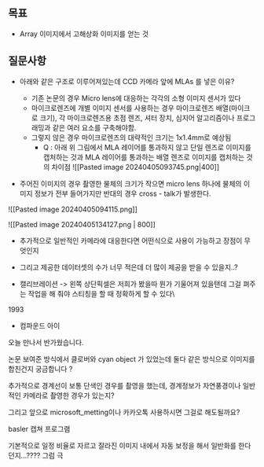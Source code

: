 ## 목표 
- Array 이미지에서 고해상화 이미지를 얻는 것

## 질문사항
- 아래와 같은 구조로 이루어져있는데 CCD 카메라 앞에 MLAs 를 넣은 이유?
	- 기존 논문의 경우 Micro lens에 대응하는 각각의 소형 이미지 센서가 있다
	- 마이크로렌즈에 개별 이미지 센서를 사용하는 경우 마이크로렌즈 배열(마이크로 크기), 각 마이크로렌즈용 초점 렌즈, 셔터 장치, 심지어 알고리즘이나 프로그래밍과 같은 여러 요소를 구축해야함.
	- 그렇지 않은 경우 마이크로렌즈의 대략적인 크기는 1x1.4mm로 예상됨
		- Q : 아래 위 그림에서 MLA 레이어를 통과하지 않고 단일 렌즈로 이미지를 캡처하는 것과 MLA 레이어를 통과하는 배열 렌즈로 이미지를 캡처하는 것의 차이점
![[Pasted image 20240405093745.png|400]]

- 주어진 이미지의 경우 촬영한 물체의 크기가 작으면 micro lens 하나에 물체의 이미지 정보가 전부 들어가지만
  반대의 경우 cross - talk가 발생한다.


![[Pasted image 20240405094115.png]]

![[Pasted image 20240405134127.png | 800]]

- 추가적으로 일반적인 카메라에 대응한다면 어떤식으로 사용이 가능하고 장점이 무엇인지 
- 그리고 제공한 데이터셋의 수가 너무 적은데 더 많이 제공을 받을 수 있을지..?



- 캘리브레이션 -> 왼쪽 상단픽셀은 저희가 봤을따 뭔가 기울어져 있을탠데 그걸 펴주는 작업을 해 줘야 스티칭을 할 때 정확하게 할 수 있다\





1993 


- 컴파운드 아이

오늘 만나서 반가웠습니다.

논문 보여준 방식에서 클로버와 cyan object 가 있었는데 둘다 같은 방식으로 이미지를 합친건지 궁금합니다 ?

추가적으로 경계선이 보통 단색인 경우를 촬영을 했는데, 경계정보가 자연풍경이나 일반적인 카메라로 촬영한 경우가 있는지?

그리고 앞으로 microsoft_metting이나 카카오톡 사용하시면 그걸로 해도될까요? 


basler 캡쳐 프로그램









기본적으로 일정 비율로 자르고 잘라진 이미지 내에서 자동 보정을 해서 일반화를 한다던지...????
그럼 극






























